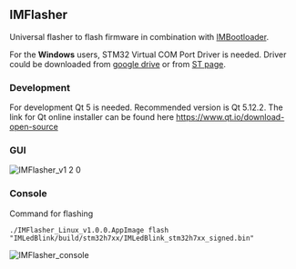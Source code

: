 ## IMFlasher

Universal flasher to flash firmware in combination with [IMBootloader](https://github.com/IMProject/IMBootloader).

For the **Windows** users, STM32 Virtual COM Port Driver is needed. 
Driver could be downloaded from [google drive](https://drive.google.com/file/d/1Q3xW258Yz5Dm848b3n0GM79cMouMZZW2/view?usp=sharing)
or from [ST page](https://my.st.com/content/my_st_com/en/products/development-tools/software-development-tools/stm32-software-development-tools/stm32-utilities/stsw-stm32102.license=1620802527054.product=STSW-STM32102.version=1.5.0.html).

### Development
For development Qt 5 is needed. Recommended version is Qt 5.12.2.
The link for Qt online installer can be found here https://www.qt.io/download-open-source

### GUI
![IMFlasher_v1 2 0](https://user-images.githubusercontent.com/10188706/166103709-5e37b51f-34e5-41c7-953a-fbe97f88fc1b.gif)


### Console

Command for flashing

`./IMFlasher_Linux_v1.0.0.AppImage flash "IMLedBlink/build/stm32h7xx/IMLedBlink_stm32h7xx_signed.bin"`

![IMFlasher_console](https://user-images.githubusercontent.com/10188706/120115162-bc0fe680-c182-11eb-81ce-543e9fd1175b.gif)

